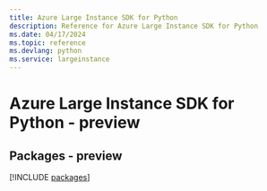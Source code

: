 ```yaml
---
title: Azure Large Instance SDK for Python
description: Reference for Azure Large Instance SDK for Python
ms.date: 04/17/2024
ms.topic: reference
ms.devlang: python
ms.service: largeinstance
---
```

# Azure Large Instance SDK for Python - preview
## Packages - preview
[!INCLUDE [packages](large-instance-index.md)]